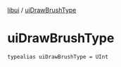 [libui](README.md) / [uiDrawBrushType](ui-draw-brush-type.md)

# uiDrawBrushType

`typealias uiDrawBrushType = UInt`